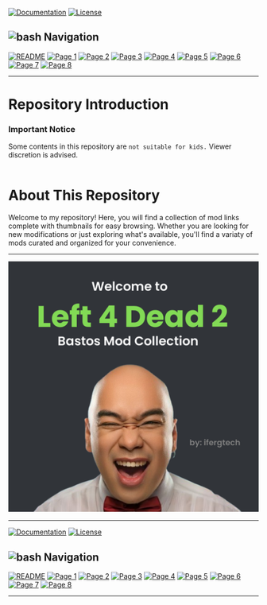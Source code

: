 [![Documentation](https://img.shields.io/badge/Documentation-green)](Documentation.md) [![License](https://img.shields.io/badge/License-purple)](LICENSE)
## <img src="https://cdn-icons-png.flaticon.com/128/561/561242.png" width="20" alt="bash"/> </a> Navigation


[![README](https://img.shields.io/badge/Home-blue?style=for-the-badge&logoColor=gray)](README.md)
[![Page 1](https://img.shields.io/badge/%201-gray?style=for-the-badge&logoColor=gray)](docs/Page1.md)
[![Page 2](https://img.shields.io/badge/%202-gray?style=for-the-badge&logoColor=gray)](docs/Page2.md)
[![Page 3](https://img.shields.io/badge/%203-gray?style=for-the-badge&logoColor=gray)](docs/Page3.md)
[![Page 4](https://img.shields.io/badge/%204-gray?style=for-the-badge&logoColor=gray)](docs/Page4.md)
[![Page 5](https://img.shields.io/badge/%205-gray?style=for-the-badge&logoColor=gray)](docs/Page5.md)
[![Page 6](https://img.shields.io/badge/%206-gray?style=for-the-badge&logoColor=gray)](docs/Page6.md)
[![Page 7](https://img.shields.io/badge/%207-gray?style=for-the-badge&logoColor=gray)](docs/Page7.md)
[![Page 8](https://img.shields.io/badge/%208-gray?style=for-the-badge&logoColor=gray)](docs/Page8.md)


---

<h1>Repository Introduction</h1>
<h3>Important Notice</h3>

Some contents in this repository are ``not suitable for kids.`` Viewer discretion is advised. 
<br>
<br>
<h1>About This Repository</h1>

Welcome to my repository! Here, you will find a collection of mod links
complete with thumbnails for easy browsing. Whether you are looking for
new modifications or just exploring what's available, you'll find a variaty of
mods curated and organized for your convenience.

---

<div align="center"> <img src="https://raw.githubusercontent.com/ferguzus/workshop/main/thumbnail.png"> </div>

---
[![Documentation](https://img.shields.io/badge/Documentation-green)](Documentation.md) [![License](https://img.shields.io/badge/License-purple)](LICENSE)
## <img src="https://cdn-icons-png.flaticon.com/128/561/561242.png" width="20" alt="bash"/> </a> Navigation


[![README](https://img.shields.io/badge/Home-blue?style=for-the-badge&logoColor=gray)](README.md)
[![Page 1](https://img.shields.io/badge/%201-gray?style=for-the-badge&logoColor=gray)](docs/Page1.md)
[![Page 2](https://img.shields.io/badge/%202-gray?style=for-the-badge&logoColor=gray)](docs/Page2.md)
[![Page 3](https://img.shields.io/badge/%203-gray?style=for-the-badge&logoColor=gray)](docs/Page3.md)
[![Page 4](https://img.shields.io/badge/%204-gray?style=for-the-badge&logoColor=gray)](docs/Page4.md)
[![Page 5](https://img.shields.io/badge/%205-gray?style=for-the-badge&logoColor=gray)](docs/Page5.md)
[![Page 6](https://img.shields.io/badge/%206-gray?style=for-the-badge&logoColor=gray)](docs/Page6.md)
[![Page 7](https://img.shields.io/badge/%207-gray?style=for-the-badge&logoColor=gray)](docs/Page7.md)
[![Page 8](https://img.shields.io/badge/%208-gray?style=for-the-badge&logoColor=gray)](docs/Page8.md)



---

